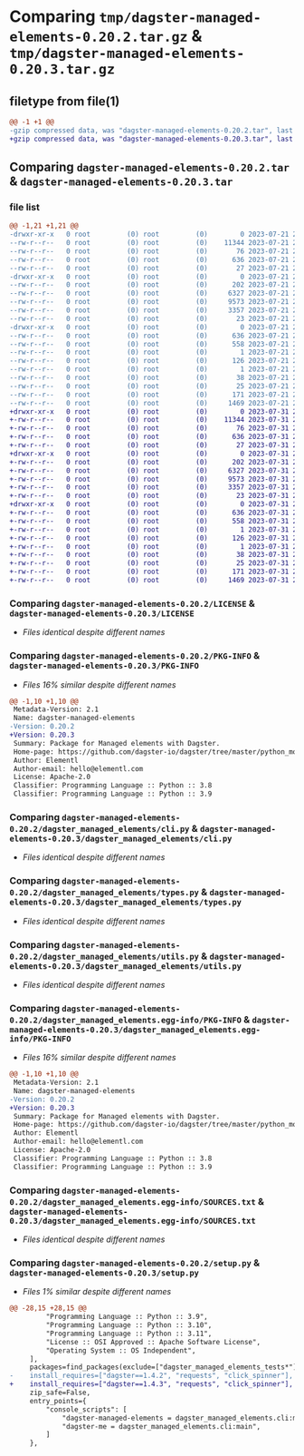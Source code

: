 # Comparing `tmp/dagster-managed-elements-0.20.2.tar.gz` & `tmp/dagster-managed-elements-0.20.3.tar.gz`

## filetype from file(1)

```diff
@@ -1 +1 @@
-gzip compressed data, was "dagster-managed-elements-0.20.2.tar", last modified: Fri Jul 21 22:37:54 2023, max compression
+gzip compressed data, was "dagster-managed-elements-0.20.3.tar", last modified: Mon Jul 31 23:06:09 2023, max compression
```

## Comparing `dagster-managed-elements-0.20.2.tar` & `dagster-managed-elements-0.20.3.tar`

### file list

```diff
@@ -1,21 +1,21 @@
-drwxr-xr-x   0 root         (0) root         (0)        0 2023-07-21 22:37:54.643694 dagster-managed-elements-0.20.2/
--rw-r--r--   0 root         (0) root         (0)    11344 2023-07-21 22:28:10.000000 dagster-managed-elements-0.20.2/LICENSE
--rw-r--r--   0 root         (0) root         (0)       76 2023-07-21 22:28:10.000000 dagster-managed-elements-0.20.2/MANIFEST.in
--rw-r--r--   0 root         (0) root         (0)      636 2023-07-21 22:37:54.643694 dagster-managed-elements-0.20.2/PKG-INFO
--rw-r--r--   0 root         (0) root         (0)       27 2023-07-21 22:28:10.000000 dagster-managed-elements-0.20.2/README.md
-drwxr-xr-x   0 root         (0) root         (0)        0 2023-07-21 22:37:54.643694 dagster-managed-elements-0.20.2/dagster_managed_elements/
--rw-r--r--   0 root         (0) root         (0)      202 2023-07-21 22:28:10.000000 dagster-managed-elements-0.20.2/dagster_managed_elements/__init__.py
--rw-r--r--   0 root         (0) root         (0)     6327 2023-07-21 22:28:10.000000 dagster-managed-elements-0.20.2/dagster_managed_elements/cli.py
--rw-r--r--   0 root         (0) root         (0)     9573 2023-07-21 22:28:10.000000 dagster-managed-elements-0.20.2/dagster_managed_elements/types.py
--rw-r--r--   0 root         (0) root         (0)     3357 2023-07-21 22:28:10.000000 dagster-managed-elements-0.20.2/dagster_managed_elements/utils.py
--rw-r--r--   0 root         (0) root         (0)       23 2023-07-21 22:28:10.000000 dagster-managed-elements-0.20.2/dagster_managed_elements/version.py
-drwxr-xr-x   0 root         (0) root         (0)        0 2023-07-21 22:37:54.643694 dagster-managed-elements-0.20.2/dagster_managed_elements.egg-info/
--rw-r--r--   0 root         (0) root         (0)      636 2023-07-21 22:37:54.000000 dagster-managed-elements-0.20.2/dagster_managed_elements.egg-info/PKG-INFO
--rw-r--r--   0 root         (0) root         (0)      558 2023-07-21 22:37:54.000000 dagster-managed-elements-0.20.2/dagster_managed_elements.egg-info/SOURCES.txt
--rw-r--r--   0 root         (0) root         (0)        1 2023-07-21 22:37:54.000000 dagster-managed-elements-0.20.2/dagster_managed_elements.egg-info/dependency_links.txt
--rw-r--r--   0 root         (0) root         (0)      126 2023-07-21 22:37:54.000000 dagster-managed-elements-0.20.2/dagster_managed_elements.egg-info/entry_points.txt
--rw-r--r--   0 root         (0) root         (0)        1 2023-07-21 22:37:54.000000 dagster-managed-elements-0.20.2/dagster_managed_elements.egg-info/not-zip-safe
--rw-r--r--   0 root         (0) root         (0)       38 2023-07-21 22:37:54.000000 dagster-managed-elements-0.20.2/dagster_managed_elements.egg-info/requires.txt
--rw-r--r--   0 root         (0) root         (0)       25 2023-07-21 22:37:54.000000 dagster-managed-elements-0.20.2/dagster_managed_elements.egg-info/top_level.txt
--rw-r--r--   0 root         (0) root         (0)      171 2023-07-21 22:37:54.643694 dagster-managed-elements-0.20.2/setup.cfg
--rw-r--r--   0 root         (0) root         (0)     1469 2023-07-21 22:28:10.000000 dagster-managed-elements-0.20.2/setup.py
+drwxr-xr-x   0 root         (0) root         (0)        0 2023-07-31 23:06:09.093182 dagster-managed-elements-0.20.3/
+-rw-r--r--   0 root         (0) root         (0)    11344 2023-07-31 22:58:19.000000 dagster-managed-elements-0.20.3/LICENSE
+-rw-r--r--   0 root         (0) root         (0)       76 2023-07-31 22:58:19.000000 dagster-managed-elements-0.20.3/MANIFEST.in
+-rw-r--r--   0 root         (0) root         (0)      636 2023-07-31 23:06:09.093182 dagster-managed-elements-0.20.3/PKG-INFO
+-rw-r--r--   0 root         (0) root         (0)       27 2023-07-31 22:58:19.000000 dagster-managed-elements-0.20.3/README.md
+drwxr-xr-x   0 root         (0) root         (0)        0 2023-07-31 23:06:09.093182 dagster-managed-elements-0.20.3/dagster_managed_elements/
+-rw-r--r--   0 root         (0) root         (0)      202 2023-07-31 22:58:19.000000 dagster-managed-elements-0.20.3/dagster_managed_elements/__init__.py
+-rw-r--r--   0 root         (0) root         (0)     6327 2023-07-31 22:58:19.000000 dagster-managed-elements-0.20.3/dagster_managed_elements/cli.py
+-rw-r--r--   0 root         (0) root         (0)     9573 2023-07-31 22:58:19.000000 dagster-managed-elements-0.20.3/dagster_managed_elements/types.py
+-rw-r--r--   0 root         (0) root         (0)     3357 2023-07-31 22:58:19.000000 dagster-managed-elements-0.20.3/dagster_managed_elements/utils.py
+-rw-r--r--   0 root         (0) root         (0)       23 2023-07-31 22:58:19.000000 dagster-managed-elements-0.20.3/dagster_managed_elements/version.py
+drwxr-xr-x   0 root         (0) root         (0)        0 2023-07-31 23:06:09.093182 dagster-managed-elements-0.20.3/dagster_managed_elements.egg-info/
+-rw-r--r--   0 root         (0) root         (0)      636 2023-07-31 23:06:09.000000 dagster-managed-elements-0.20.3/dagster_managed_elements.egg-info/PKG-INFO
+-rw-r--r--   0 root         (0) root         (0)      558 2023-07-31 23:06:09.000000 dagster-managed-elements-0.20.3/dagster_managed_elements.egg-info/SOURCES.txt
+-rw-r--r--   0 root         (0) root         (0)        1 2023-07-31 23:06:09.000000 dagster-managed-elements-0.20.3/dagster_managed_elements.egg-info/dependency_links.txt
+-rw-r--r--   0 root         (0) root         (0)      126 2023-07-31 23:06:09.000000 dagster-managed-elements-0.20.3/dagster_managed_elements.egg-info/entry_points.txt
+-rw-r--r--   0 root         (0) root         (0)        1 2023-07-31 23:06:09.000000 dagster-managed-elements-0.20.3/dagster_managed_elements.egg-info/not-zip-safe
+-rw-r--r--   0 root         (0) root         (0)       38 2023-07-31 23:06:09.000000 dagster-managed-elements-0.20.3/dagster_managed_elements.egg-info/requires.txt
+-rw-r--r--   0 root         (0) root         (0)       25 2023-07-31 23:06:09.000000 dagster-managed-elements-0.20.3/dagster_managed_elements.egg-info/top_level.txt
+-rw-r--r--   0 root         (0) root         (0)      171 2023-07-31 23:06:09.093182 dagster-managed-elements-0.20.3/setup.cfg
+-rw-r--r--   0 root         (0) root         (0)     1469 2023-07-31 22:58:19.000000 dagster-managed-elements-0.20.3/setup.py
```

### Comparing `dagster-managed-elements-0.20.2/LICENSE` & `dagster-managed-elements-0.20.3/LICENSE`

 * *Files identical despite different names*

### Comparing `dagster-managed-elements-0.20.2/PKG-INFO` & `dagster-managed-elements-0.20.3/PKG-INFO`

 * *Files 16% similar despite different names*

```diff
@@ -1,10 +1,10 @@
 Metadata-Version: 2.1
 Name: dagster-managed-elements
-Version: 0.20.2
+Version: 0.20.3
 Summary: Package for Managed elements with Dagster.
 Home-page: https://github.com/dagster-io/dagster/tree/master/python_modules/libraries/dagster-managed-elements
 Author: Elementl
 Author-email: hello@elementl.com
 License: Apache-2.0
 Classifier: Programming Language :: Python :: 3.8
 Classifier: Programming Language :: Python :: 3.9
```

### Comparing `dagster-managed-elements-0.20.2/dagster_managed_elements/cli.py` & `dagster-managed-elements-0.20.3/dagster_managed_elements/cli.py`

 * *Files identical despite different names*

### Comparing `dagster-managed-elements-0.20.2/dagster_managed_elements/types.py` & `dagster-managed-elements-0.20.3/dagster_managed_elements/types.py`

 * *Files identical despite different names*

### Comparing `dagster-managed-elements-0.20.2/dagster_managed_elements/utils.py` & `dagster-managed-elements-0.20.3/dagster_managed_elements/utils.py`

 * *Files identical despite different names*

### Comparing `dagster-managed-elements-0.20.2/dagster_managed_elements.egg-info/PKG-INFO` & `dagster-managed-elements-0.20.3/dagster_managed_elements.egg-info/PKG-INFO`

 * *Files 16% similar despite different names*

```diff
@@ -1,10 +1,10 @@
 Metadata-Version: 2.1
 Name: dagster-managed-elements
-Version: 0.20.2
+Version: 0.20.3
 Summary: Package for Managed elements with Dagster.
 Home-page: https://github.com/dagster-io/dagster/tree/master/python_modules/libraries/dagster-managed-elements
 Author: Elementl
 Author-email: hello@elementl.com
 License: Apache-2.0
 Classifier: Programming Language :: Python :: 3.8
 Classifier: Programming Language :: Python :: 3.9
```

### Comparing `dagster-managed-elements-0.20.2/dagster_managed_elements.egg-info/SOURCES.txt` & `dagster-managed-elements-0.20.3/dagster_managed_elements.egg-info/SOURCES.txt`

 * *Files identical despite different names*

### Comparing `dagster-managed-elements-0.20.2/setup.py` & `dagster-managed-elements-0.20.3/setup.py`

 * *Files 1% similar despite different names*

```diff
@@ -28,15 +28,15 @@
         "Programming Language :: Python :: 3.9",
         "Programming Language :: Python :: 3.10",
         "Programming Language :: Python :: 3.11",
         "License :: OSI Approved :: Apache Software License",
         "Operating System :: OS Independent",
     ],
     packages=find_packages(exclude=["dagster_managed_elements_tests*"]),
-    install_requires=["dagster==1.4.2", "requests", "click_spinner"],
+    install_requires=["dagster==1.4.3", "requests", "click_spinner"],
     zip_safe=False,
     entry_points={
         "console_scripts": [
             "dagster-managed-elements = dagster_managed_elements.cli:main",
             "dagster-me = dagster_managed_elements.cli:main",
         ]
     },
```

